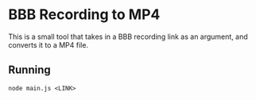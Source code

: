 # BBB Recording to MP4

This is a small tool that takes in a BBB recording link as an argument, and converts it to a MP4 file.

## Running

`node main.js <LINK>`

